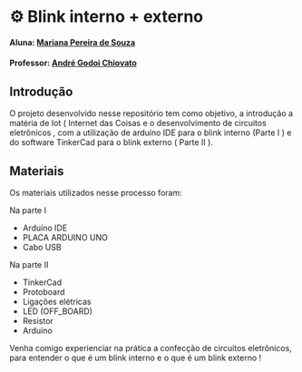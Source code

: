 # ⚙ Blink interno + externo 

#### Aluna: [Mariana Pereira de Souza](https://www.linkedin.com/in/mariana-pereira-de-souza1/) 
#### Professor: [André Godoi Chiovato](https://www.linkedin.com/in/andregodoichiovato/)

## Introdução

O projeto desenvolvido nesse repositório tem como objetivo, a introdução a matéria de Iot ( Internet das Coisas e o desenvolvimento de circuitos eletrônicos , com a utilização de arduíno IDE para o blink interno (Parte I ) e do software TinkerCad para o blink externo ( Parte II ).

## Materiais 

Os materiais utilizados nesse processo foram: 

Na parte I

- Arduíno IDE 
- PLACA ARDUINO UNO
- Cabo USB

Na parte II

- TinkerCad 
- Protoboard
- Ligações elétricas
- LED (OFF_BOARD)
- Resistor 
- Arduino

Venha comigo experienciar na prática a confecção de circuitos eletrônicos, para entender o que é um blink interno e o que é um blink externo !
